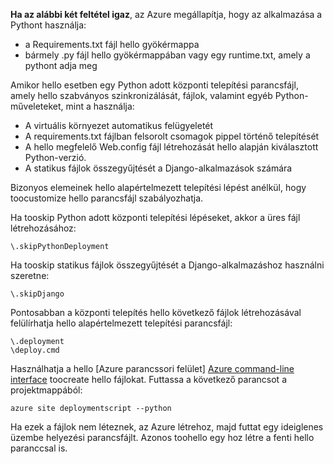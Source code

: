 **Ha az alábbi két feltétel igaz**, az Azure megállapítja, hogy az alkalmazása a Pythont használja:

* a Requirements.txt fájl hello gyökérmappa
* bármely .py fájl hello gyökérmappában vagy egy runtime.txt, amely a pythont adja meg

Amikor hello esetben egy Python adott központi telepítési parancsfájl, amely hello szabványos szinkronizálását, fájlok, valamint egyéb Python-műveleteket, mint a használja:

* A virtuális környezet automatikus felügyeletét
* A requirements.txt fájlban felsorolt csomagok pippel történő telepítését
* A hello megfelelő Web.config fájl létrehozását hello alapján kiválasztott Python-verzió.
* A statikus fájlok összegyűjtését a Django-alkalmazások számára

Bizonyos elemeinek hello alapértelmezett telepítési lépést anélkül, hogy toocustomize hello parancsfájl szabályozhatja.

Ha tooskip Python adott központi telepítési lépéseket, akkor a üres fájl létrehozásához:

    \.skipPythonDeployment

Ha tooskip statikus fájlok összegyűjtését a Django-alkalmazáshoz használni szeretne:

    \.skipDjango 

Pontosabban a központi telepítés hello következő fájlok létrehozásával felülírhatja hello alapértelmezett telepítési parancsfájl:

    \.deployment
    \deploy.cmd

Használhatja a hello [Azure parancssori felület] [ Azure command-line interface] toocreate hello fájlokat.  Futtassa a következő parancsot a projektmappából:

    azure site deploymentscript --python

Ha ezek a fájlok nem léteznek, az Azure létrehoz, majd futtat egy ideiglenes üzembe helyezési parancsfájlt.  Azonos toohello egy hoz létre a fenti hello paranccsal is.

[Azure command-line interface]: http://azure.microsoft.com/downloads/
